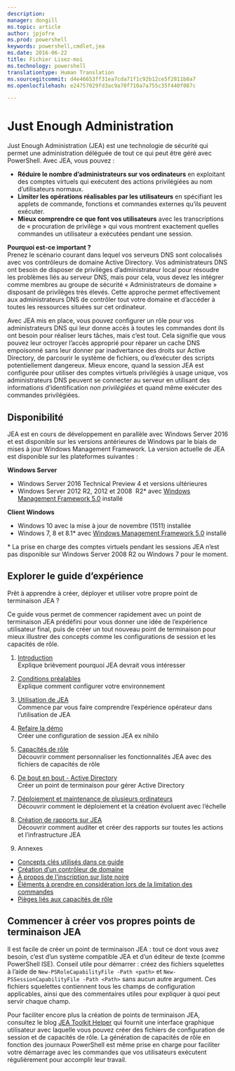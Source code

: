 ```yaml
---
description: 
manager: dongill
ms.topic: article
author: jpjofre
ms.prod: powershell
keywords: powershell,cmdlet,jea
ms.date: 2016-06-22
title: Fichier Lisez-moi
ms.technology: powershell
translationtype: Human Translation
ms.sourcegitcommit: d4e46653ff31ea7cda71f1c92b12ce5f2811b8a7
ms.openlocfilehash: e24757029fd3ac9a70f710a7a755c35f440f087c

---
```


# Just Enough Administration
Just Enough Administration (JEA) est une technologie de sécurité qui permet une administration déléguée de tout ce qui peut être géré avec PowerShell.
Avec JEA, vous pouvez :
- **Réduire le nombre d’administrateurs sur vos ordinateurs** en exploitant des comptes virtuels qui exécutent des actions privilégiées au nom d’utilisateurs normaux.
- **Limiter les opérations réalisables par les utilisateurs** en spécifiant les applets de commande, fonctions et commandes externes qu’ils peuvent exécuter.
- **Mieux comprendre ce que font vos utilisateurs** avec les transcriptions de « procuration de privilège » qui vous montrent exactement quelles commandes un utilisateur a exécutées pendant une session.

**Pourquoi est-ce important ?**  
Prenez le scénario courant dans lequel vos serveurs DNS sont colocalisés avec vos contrôleurs de domaine Active Directory.
Vos administrateurs DNS ont besoin de disposer de privilèges d’administrateur local pour résoudre les problèmes liés au serveur DNS, mais pour cela, vous devez les intégrer comme membres au groupe de sécurité « Administrateurs de domaine » disposant de privilèges très élevés.
Cette approche permet effectivement aux administrateurs DNS de contrôler tout votre domaine et d’accéder à toutes les ressources situées sur cet ordinateur.

Avec JEA mis en place, vous pouvez configurer un rôle pour vos administrateurs DNS qui leur donne accès à toutes les commandes dont ils ont besoin pour réaliser leurs tâches, mais c’est tout.
Cela signifie que vous pouvez leur octroyer l’accès approprié pour réparer un cache DNS empoisonné sans leur donner par inadvertance des droits sur Active Directory, de parcourir le système de fichiers, ou d’exécuter des scripts potentiellement dangereux.
Mieux encore, quand la session JEA est configurée pour utiliser des comptes virtuels privilégiés à usage unique, vos administrateurs DNS peuvent se connecter au serveur en utilisant des informations d’identification *non privilégiées* et quand même exécuter des commandes privilégiées.

## Disponibilité
JEA est en cours de développement en parallèle avec Windows Server 2016 et est disponible sur les versions antérieures de Windows par le biais de mises à jour Windows Management Framework.
La version actuelle de JEA est disponible sur les plateformes suivantes :

**Windows Server**
- Windows Server 2016 Technical Preview 4 et versions ultérieures
- Windows Server 2012 R2, 2012 et 2008  R2\* avec [Windows Management Framework 5.0](https://www.microsoft.com/en-us/download/details.aspx?id=50395) installé

**Client Windows**
- Windows 10 avec la mise à jour de novembre (1511) installée
- Windows 7, 8 et 8.1\* avec [Windows Management Framework 5.0](https://www.microsoft.com/en-us/download/details.aspx?id=50395) installé

\* La prise en charge des comptes virtuels pendant les sessions JEA n’est pas disponible sur Windows Server 2008 R2 ou Windows 7 pour le moment.


## Explorer le guide d’expérience
Prêt à apprendre à créer, déployer et utiliser votre propre point de terminaison JEA ?

Ce guide vous permet de commencer rapidement avec un point de terminaison JEA prédéfini pour vous donner une idée de l’expérience utilisateur final, puis de créer un tout nouveau point de terminaison pour mieux illustrer des concepts comme les configurations de session et les capacités de rôle.

1.  [Introduction](introduction.md)   
Explique brièvement pourquoi JEA devrait vous intéresser

2.  [Conditions préalables](prerequisites.md)  
Explique comment configurer votre environnement

3.  [Utilisation de JEA](using-jea.md)  
Commence par vous faire comprendre l’expérience opérateur dans l’utilisation de JEA

4.  [Refaire la démo](remake-the-demo-endpoint.md)  
Créer une configuration de session JEA ex nihilo

5.  [Capacités de rôle](role-capabilities.md)  
Découvrir comment personnaliser les fonctionnalités JEA avec des fichiers de capacités de rôle

6.  [De bout en bout - Active Directory](end-to-end---active-directory.md)  
Créer un point de terminaison pour gérer Active Directory

7.  [Déploiement et maintenance de plusieurs ordinateurs](multi-machine-deployment-and-maintenance.md)  
Découvrir comment le déploiement et la création évoluent avec l’échelle

8.  [Création de rapports sur JEA](reporting-on-jea.md)  
Découvrir comment auditer et créer des rapports sur toutes les actions et l’infrastructure JEA

9.  Annexes
  - [Concepts clés utilisés dans ce guide](key-concepts-used-throughout-this-guide.md)  
  -  [Création d’un contrôleur de domaine](creating-a-domain-controller.md)  
  -  [À propos de l’inscription sur liste noire](on-blacklisting.md)  
  -  [Éléments à prendre en considération lors de la limitation des commandes](considerations-when-limiting-commands.md)  
  -  [Pièges liés aux capacités de rôle](common-role-capability-pitfalls.md)

## Commencer à créer vos propres points de terminaison JEA
Il est facile de créer un point de terminaison JEA : tout ce dont vous avez besoin, c’est d’un système compatible JEA et d’un éditeur de texte (comme PowerShell ISE).
Conseil utile pour démarrer : créez des fichiers squelettes à l’aide de `New-PSRoleCapabilityFile -Path <path>` et `New-PSSessionCapabilityFile -Path <Path>` sans aucun autre argument.
Ces fichiers squelettes contiennent tous les champs de configuration applicables, ainsi que des commentaires utiles pour expliquer à quoi peut servir chaque champ.

Pour faciliter encore plus la création de points de terminaison JEA, consultez le blog [JEA Toolkit Helper](http://blogs.technet.com/b/privatecloud/archive/2015/12/20/introducing-the-updated-jea-helper-tool.aspx) qui fournit une interface graphique utilisateur avec laquelle vous pouvez créer des fichiers de configuration de session et de capacités de rôle.
La génération de capacités de rôle en fonction des journaux PowerShell est même prise en charge pour faciliter votre démarrage avec les commandes que vos utilisateurs exécutent régulièrement pour accomplir leur travail.




<!--HONumber=Jul16_HO1-->


